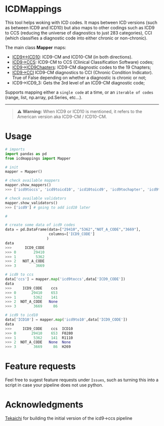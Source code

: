 # ICDMappings

This tool helps woking with ICD codes. It maps between ICD versions (such as between ICD9 and ICD10) but also maps to other codings such as ICD9 to CCS (reducing the universe of diagnostics to just 283 categories), CCI (which classifies a diagnostic code into either chronic or non-chronic).

The main class **Mapper** maps:
- [ICD9<->ICD10](https://www.nber.org/research/data/icd-9-cm-and-icd-10-cm-and-icd-10-pcs-crosswalk-or-general-equivalence-mappings): ICD9-CM and ICD10-CM (in both directions).
- [ICD9->CCS](): ICD9-CM to CCS (Clinical Classification Software) codes;
- [ICD9->ICD9Chapters](https://icd.codes/icd9cm): ICD9-CM diagnostic codes to the 19 Chapters;
- [ICD9->CCI](https://www.hcup-us.ahrq.gov/toolssoftware/chronic/chronic.jsp) ICD9-CM diagnostics to CCI (Chronic Condition Indicator). True of False depending on whether a diagnostic is chronic or not;
- ICD9->ICD9_3: Gets the 3rd level of an ICD9-CM diagnostic code;


Supports mapping either a `single code` at a time, or an `iterable of codes` (range, list, np.array, pd.Series, etc...).

----

> :warning: **Warning:** When ICD9 or ICD10 is mentioned, it refers to the American version aka ICD9-CM / ICD10-CM.

# Usage

```python
# imports
import pandas as pd
from icdmappings import Mapper

# init
mapper = Mapper()

# check available mappers
mapper.show_mappers()
>>> ['icd9toccs', 'icd9toicd10', 'icd10toicd9', 'icd9tochapter', 'icd9tolevel3', 'icd9tocci']

# check available validators
mapper.show_validators()
>>> ['icd9'] # going to add icd10 later

# 

# create some data of icd9 codes
data = pd.DataFrame(data=["29410","5362","NOT_A_CODE","3669"],
                    columns=['ICD9_CODE']
                   )
data
>>>      ICD9_CODE
>>> 0        29410
>>> 1         5362
>>> 2   NOT_A_CODE
>>> 3         3669

# icd9 to ccs
data['ccs'] = mapper.map('icd9toccs',data['ICD9_CODE'])
data
>>>     ICD9_CODE    ccs
>>> 0       29410    653
>>> 1        5362    141
>>> 2  NOT_A_CODE   None
>>> 3        3669     86

# icd9 to icd10
data['ICD10'] = mapper.map('icd9to10',data['ICD9_CODE'])
data
>>>     ICD9_CODE    ccs  ICD10
>>> 0       29410    653  F0280
>>> 1        5362    141  R1110
>>> 2  NOT_A_CODE   None  None
>>> 3        3669     86  H269
```

# Feature requests

Feel free to sugest feature requests under `Issues`, such as turning this into a script in case your pipeline does not use python.


# Acknowledgments

[Tekaichi](https://github.com/Tekaichi) for building the initial version of the icd9->ccs pipeline

